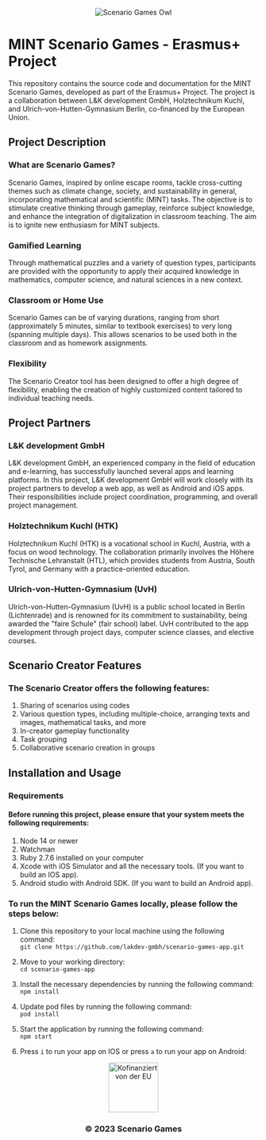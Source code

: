  <p align="center">
  <img src="https://scenario-games.eu/wp-content/uploads/2023/01/owl-2.svg"  alt="Scenario Games Owl"/>
  </p>


# MINT Scenario Games - Erasmus+ Project
This repository contains the source code and documentation
for the MINT Scenario Games, developed as part of the Erasmus+ Project.
The project is a collaboration between L&K development GmbH, Holztechnikum Kuchl,
and Ulrich-von-Hutten-Gymnasium Berlin, co-financed by the European Union.

## Project Description

### What are Scenario Games?
Scenario Games, inspired by online escape rooms, tackle cross-cutting themes such as climate change, society,
and sustainability in general, incorporating mathematical and scientific (MINT) tasks.
The objective is to stimulate creative thinking through gameplay,
reinforce subject knowledge, and enhance the integration of digitalization in classroom teaching.
The aim is to ignite new enthusiasm for MINT subjects.

### Gamified Learning
Through mathematical puzzles and a variety of question types,
participants are provided with the opportunity to apply their acquired knowledge in mathematics,
computer science, and natural sciences in a new context.

### Classroom or Home Use
Scenario Games can be of varying durations, ranging from short (approximately 5 minutes, similar to textbook exercises)
to very long (spanning multiple days). This allows scenarios to be used both in the classroom and as homework assignments.

### Flexibility
The Scenario Creator tool has been designed to offer a high degree of flexibility, enabling the creation of highly customized content tailored to individual teaching needs.

## Project Partners

### L&K development GmbH
L&K development GmbH, an experienced company in the field of education and e-learning, has successfully launched several apps and learning platforms.
In this project, L&K development GmbH will work closely with its project partners to develop a web app, as well as Android and iOS apps.
Their responsibilities include project coordination, programming, and overall project management.

### Holztechnikum Kuchl (HTK)
Holztechnikum Kuchl (HTK) is a vocational school in Kuchl, Austria, with a focus on wood technology.
The collaboration primarily involves the Höhere Technische Lehranstalt (HTL), which provides students from Austria, South Tyrol, and Germany with a practice-oriented education.

### Ulrich-von-Hutten-Gymnasium (UvH)
Ulrich-von-Hutten-Gymnasium (UvH) is a public school located in Berlin (Lichtenrade)
and is renowned for its commitment to sustainability, being awarded the "faire Schule" (fair school) label.
UvH contributed to the app development through project days, computer science classes, and elective courses.

## Scenario Creator Features
### The Scenario Creator offers the following features:<br>
1. Sharing of scenarios using codes <br>
2. Various question types, including multiple-choice, arranging texts and images, mathematical tasks, and more<br>
3. In-creator gameplay functionality<br>
4. Task grouping<br>
5. Collaborative scenario creation in groups<br>

## Installation and Usage

### Requirements
#### Before running this project, please ensure that your system meets the following requirements: <br>
1. Node 14 or newer
2. Watchman
3. Ruby 2.7.6 installed on your computer
4. Xcode with iOS Simulator and all the necessary tools. (If you want to build an IOS app).
5. Android studio with Android SDK. (If you want to build an Android app).

### To run the MINT Scenario Games locally, please follow the steps below:<br>

1. Clone this repository to your local machine using the following command:<br> `git clone https://github.com/lakdev-gmbh/scenario-games-app.git`

2. Move to your working directory: <br> `cd scenario-games-app`

3. Install the necessary dependencies by running the following command: <br> `npm install`

4. Update pod files by running the following command: <br> `pod install`

5. Start the application by running the following command: <br> `npm start`

6. Press `i` to run your app on IOS or press `a` to run your app on Android: <br>

<p align="center">
<img src="https://efre.brandenburg.de/sixcms/media.php/9/H%20Kofinanziert%20von%20der%20Europäischen%20Union_POS.png" width="full" height="100"  alt="Kofinanziert von der EU"/>
  </p>

<h3 align="center">© 2023 Scenario Games</h3>